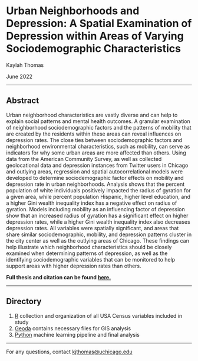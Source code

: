 # Urban Neighborhoods and Depression: A Spatial Examination of Depression within Areas of Varying Sociodemographic Characteristics
Kaylah Thomas

June 2022

---

## Abstract

Urban neighborhood characteristics are vastly diverse and can help to explain social patterns and mental health outcomes. A granular examination of neighborhood sociodemographic factors and the patterns of mobility that are created by the residents within these areas can reveal influences on depression rates. The close ties between sociodemographic factors and neighborhood environmental characteristics, such as mobility, can serve as indicators for why some urban areas are more affected than others. Using data from the American Community Survey, as well as collected geolocational data and depression instances from Twitter users in Chicago and outlying areas, regression and spatial autocorrelational models were developed to determine sociodemographic factor effects on mobility and depression rate in urban neighborhoods. Analysis shows that the percent population of white individuals positively impacted the radius of gyration for a given area, while percent population Hispanic, higher level education, and a higher Gini wealth inequality index has a negative effect on radius of gyration. Models including mobility as an influencing factor of depression show that an increased radius of gyration has a significant effect on higher depression rates, while a higher Gini wealth inequality index also decreases depression rates. All variables were spatially significant, and areas that share similar sociodemographic, mobility, and depression patterns cluster in the city center as well as the outlying areas of Chicago. These findings can help illustrate which neighborhood characteristics should be closely examined when determining patterns of depression, as well as the identifying sociodemographic variables that can be monitored to help support areas with higher depression rates than others.

**Full thesis and citation can be found [here.](https://knowledge.uchicago.edu/record/3803?&ln=en)**

---

## Directory
1. [R]() collection and organization of all USA Census variables included in study
2. [Geoda]() contains necessary files for GIS analysis
3. [Python]() machine learning pipeline and final analysis

---

For any questions, contact kjthomas@uchicago.edu
